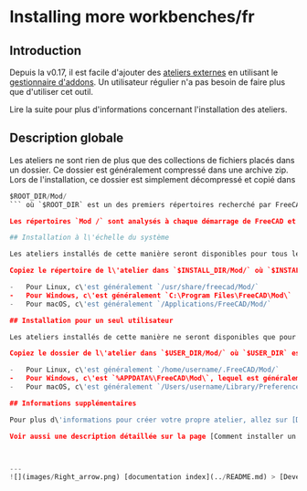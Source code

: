 # Installing more workbenches/fr
## Introduction

Depuis la v0.17, il est facile d\'ajouter des [ateliers externes](external_workbenches/fr.md) en utilisant le [gestionnaire d\'addons](Std_AddonMgr/fr.md). Un utilisateur régulier n\'a pas besoin de faire plus que d\'utiliser cet outil.

Lire la suite pour plus d\'informations concernant l\'installation des ateliers.

## Description globale 

Les ateliers ne sont rien de plus que des collections de fichiers placés dans un dossier. Ce dossier est généralement compressé dans une archive zip. Lors de l\'installation, ce dossier est simplement décompressé et copié dans 
```python
$ROOT_DIR/Mod/
``` où `$ROOT_DIR` est un des premiers répertoires recherché par FreeCAD au démarrage. C\'est essentiellement ce que fait l\'[Addon Manager](Std_AddonMgr/fr.md).

Les répertoires `Mod /` sont analysés à chaque démarrage de FreeCAD et les ateliers disponibles sont automatiquement ajoutés.

## Installation à l\'échelle du système 

Les ateliers installés de cette manière seront disponibles pour tous les utilisateurs. Selon votre système, vous pourriez avoir besoin de privilèges d\'administrateur pour accéder au répertoire d\'installation.

Copiez le répertoire de l\'atelier dans `$INSTALL_DIR/Mod/` où `$INSTALL_DIR` correspond au répertoire d\'installation de FreeCAD.

-   Pour Linux, c\'est généralement `/usr/share/freecad/Mod/`
-   Pour Windows, c\'est généralement `C:\Program Files\FreeCAD\Mod\`
-   Pour macOS, c\'est généralement `/Applications/FreeCAD/Mod/`

## Installation pour un seul utilisateur 

Les ateliers installés de cette manière ne seront disponibles que pour un seul utilisateur mais ne nécessiteront aucun privilège d\'administrateur.

Copiez le dossier de l\'atelier dans `$USER_DIR/Mod/` où `$USER_DIR` est le répertoire FreeCAD d\'un `nom d'utilisateur` spécifique.

-   Pour Linux, c\'est généralement `/home/username/.FreeCAD/Mod/`
-   Pour Windows, c\'est `%APPDATA%\FreeCAD\Mod\`, lequel est généralement `C:\Users\''username''\Appdata\Roaming\FreeCAD\Mod\`
-   Pour macOS, c\'est généralement `/Users/username/Library/Preferences/FreeCAD/Mod/`. Une manière d\'accéder au répertoire des préférences consiste à utiliser le menu \"Finder\" **Aller → Aller au dossier** et à entrer `~/Library/Preferences/FreeCAD`.

## Informations supplémentaires 

Pour plus d\'informations pour créer votre propre atelier, allez sur [Documentation pour utilisateurs avancés](Power_users_hub/fr.md) et sur [Documentation pour développeurs](Power_users_hub/fr.md).

Voir aussi une description détaillée sur la page [Comment installer un atelier supplémentaire](How_to_install_additional_workbenches/fr.md).



---
![](images/Right_arrow.png) [documentation index](../README.md) > [Developer Documentation](Category_Developer Documentation.md) > Installing more workbenches/fr
